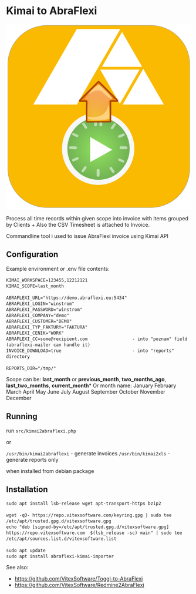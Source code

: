 Kimai to AbraFlexi
==================

![Logo](abraflexi-kimai-importer.svg?raw=true)


Process all time records within given scope into invoice with items grouped by Clients + Also the CSV Timesheet is attached to Invoice.


Commandline tool i used to issue AbraFlexi invoice using Kimai API



Configuration
-------------


Example environment or .env file contents:

```
KIMAI_WORKSPACE=123455,12212121
KIMAI_SCOPE=last_month

ABRAFLEXI_URL="https://demo.abraflexi.eu:5434"
ABRAFLEXI_LOGIN="winstrom"
ABRAFLEXI_PASSWORD="winstrom"
ABRAFLEXI_COMPANY="demo"
ABRAFLEXI_CUSTOMER="DEMO"
ABRAFLEXI_TYP_FAKTURY="FAKTURA"
ABRAFLEXI_CENIK="WORK"
ABRAFLEXI_CC=some@recipient.com                 - into "poznam" field (abraflexi-mailer can handle it)
INVOICE_DOWNLOAD=true                           - into "reports" directory

REPORTS_DIR="/tmp/"
```

Scope can be: **last_month** or  **previous_month**, **two_months_ago**, **last_two_months**, **current_month***
Or month name:     January    February    March    April    May    June    July    August    September    October    November    December

Running
-------

run `src/kimai2abraflexi.php`

or

`/usr/bin/kimai2abraflexi` - generate invoices
`/usr/bin/kimai2xls`       - generate reports only

when installed from debian package

Installation
------------

```shell
sudo apt install lsb-release wget apt-transport-https bzip2

wget -qO- https://repo.vitexsoftware.com/keyring.gpg | sudo tee /etc/apt/trusted.gpg.d/vitexsoftware.gpg
echo "deb [signed-by=/etc/apt/trusted.gpg.d/vitexsoftware.gpg]  https://repo.vitexsoftware.com  $(lsb_release -sc) main" | sudo tee /etc/apt/sources.list.d/vitexsoftware.list

sudo apt update
sudo apt install abraflexi-kimai-importer
```

See also:

 * https://github.com/VitexSoftware/Toggl-to-AbraFlexi
 * https://github.com/VitexSoftware/Redmine2AbraFlexi




